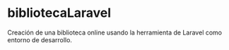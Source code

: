 # bibliotecaLaravel
Creación de una biblioteca online usando la herramienta de Laravel como entorno de desarrollo.
